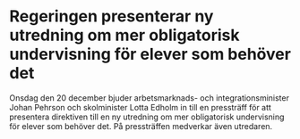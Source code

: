 # Regeringen presenterar ny utredning om mer obligatorisk undervisning för elever som behöver det

Onsdag den 20 december bjuder arbetsmarknads- och integrationsminister Johan Pehrson och skolminister Lotta Edholm in till en pressträff för att presentera direktiven till en ny utredning om mer obligatorisk undervisning för elever som behöver det. På pressträffen medverkar även utredaren.
